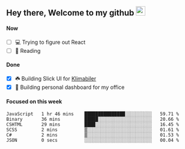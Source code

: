 ## Hey there, Welcome to my github <img src="https://media.giphy.com/media/hvRJCLFzcasrR4ia7z/giphy.gif" width="25px">

#### Now
- [ ] 💻 Trying to figure out React
- [ ] 📕 Reading

#### Done
- [x] ☘️ Building Slick UI for [Klimabiler](https://klimabiler.dk)
- [x] 🚀 Building personal dashboard for my office
 
 #### Focused on this week
<!--START_SECTION:waka-->

```text
JavaScript   1 hr 46 mins    ███████████████░░░░░░░░░░   59.71 %
Binary       36 mins         █████░░░░░░░░░░░░░░░░░░░░   20.66 %
CSHTML       29 mins         ████░░░░░░░░░░░░░░░░░░░░░   16.45 %
SCSS         2 mins          ▒░░░░░░░░░░░░░░░░░░░░░░░░   01.61 %
C#           2 mins          ▒░░░░░░░░░░░░░░░░░░░░░░░░   01.53 %
JSON         0 secs          ░░░░░░░░░░░░░░░░░░░░░░░░░   00.04 %
```

<!--END_SECTION:waka-->


